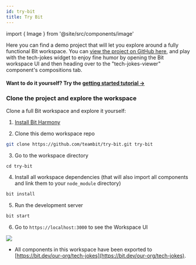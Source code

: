 ```yaml
---
id: try-bit
title: Try Bit
---
```


import { Image } from '@site/src/components/image'

Here you can find a demo project that will let you explore around a fully functional Bit workspace. You can [view the project on GitHub here](https://github.com/teambit/try-bit), and play with the tech-jokes widget to enjoy fine humor by opening the Bit workspace UI and then heading over to the "tech-jokes-viewer" component's compositions tab.

#### Want to do it yourself? Try the [getting started tutorial ->](https://harmony-docs.bit.dev/tutorial/install-bit)

### Clone the project and explore the workspace

Clone a full Bit workspace and explore it yourself:

1. [Install Bit Harmony](https://harmony-docs.bit.dev/getting-started/installing-bit)

2. Clone this demo workspace repo

```bash
git clone https://github.com/teambit/try-bit.git try-bit
```

3. Go to the workspace directory

```
cd try-bit
```

4. Install all workspace dependencies (that will also import all components and link them to your `node_module` directory)

```bash
bit install
```

5. Run the development server

```bash
bit start
```

6. Go to `https://localhost:3000` to see the Workspace UI

<Image src="/img/tech_jokes.png" />

<br />

- All components in this workspace have been exported to [https://bit.dev/our-org/tech-jokes](https://bit.dev/our-org/tech-jokes).
